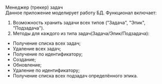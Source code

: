 Менеджер (трекер) задач  
Данное приложение моделирует работу БД. Функционал включает:   
1. Возможность хранить задачи всех типов ("Задача", "Эпик", "Подзадача").  
2. Методы для каждого из типа задач(Задача/Эпик/Подзадача):  
- Получение списка всех задач;   
- Удаление всех задач;  
- Получение по идентификатору;  
- Создание;  
- Обновление;  
- Удаление по идентификатору;  
- Получение списка всех подзадач определённого эпика.  
